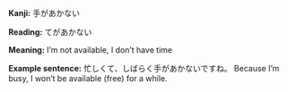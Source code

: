 __Kanji:__ 手があかない

**Reading:** てがあかない

**Meaning:** I’m not available, I don’t have time

**Example sentence:** 
忙しくて、しばらく手があかないですね。
Because I’m busy, I won’t be available (free) for a while.